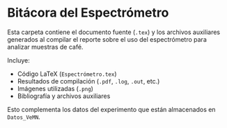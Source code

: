 # Bitácora del Espectrómetro

Esta carpeta contiene el documento fuente (`.tex`) y los archivos auxiliares generados al compilar el reporte sobre el uso del espectrómetro para analizar muestras de café.

Incluye:

- Código LaTeX (`Espectrómetro.tex`)
- Resultados de compilación (`.pdf`, `.log`, `.out`, etc.)
- Imágenes utilizadas (`.png`)
- Bibliografía y archivos auxiliares

Esto complementa los datos del experimento que están almacenados en `Datos_VeMN`.
